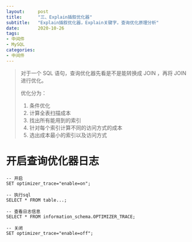 ```yaml
---
layout:     post 
title:      "三、Explain插叙优化器"
subtitle:   "Explain插叙优化器，Explain关键字，查询优化原理分析"
date:       2020-10-26
tags:
- 中间件
- MySQL
categories:
- 中间件
---
```


> 对于一个 SQL 语句，查询优化器先看是不是能转换成 JOIN ，再将 JOIN 进行优化。
>
> 优化分为：
>
> 1. 条件优化
> 2. 计算全表扫描成本
> 3. 找出所有能用到的索引
> 4. 针对每个索引计算不同的访问方式的成本
> 5. 选出成本最小的索引以及访问方式

# 开启查询优化器日志

```mysql
-- 开启
SET optimizer_trace="enable=on";

-- 执行sql
SELECT * FROM table...;

-- 查看日志信息
SELECT * FROM information_schema.OPTIMIZER_TRACE;

-- 关闭
SET optimizer_trace="enable=off";
```















































